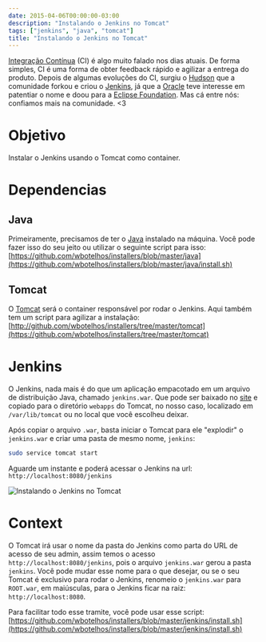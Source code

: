 ```yaml
---
date: 2015-04-06T00:00:00-03:00
description: "Instalando o Jenkins no Tomcat"
tags: ["jenkins", "java", "tomcat"]
title: "Instalando o Jenkins no Tomcat"
---
```


[Integração Contínua](http://en.wikipedia.org/wiki/Continuous_integration) (CI) é algo muito falado nos dias atuais. De forma simples, CI é uma forma de obter feedback rápido e agilizar a entrega do produto. Depois de algumas evoluções do CI, surgiu o [Hudson](http://hudson-ci.org) que a comunidade forkou e criou o [Jenkins](https://jenkins-ci.org), já que a [Oracle](www.oracle.com) teve interesse em patentiar o nome e doou para a [Eclipse Foundation](https://eclipse.org/org/foundation). Mas cá entre nós: confiamos mais na comunidade. <3

# Objetivo

Instalar o Jenkins usando o Tomcat como container.

# Dependencias

## Java

Primeiramente, precisamos de ter o [Java](https://www.java.com) instalado na máquina. Você pode fazer isso do seu jeito ou utilizar o seguinte script para isso: [https://github.com/wbotelhos/installers/blob/master/java](https://github.com/wbotelhos/installers/blob/master/java/install.sh)

## Tomcat

O [Tomcat](http://tomcat.apache.org) será o container responsável por rodar o Jenkins. Aqui também tem um script para agilizar a instalação: [http://github.com/wbotelhos/installers/tree/master/tomcat](https://github.com/wbotelhos/installers/tree/master/tomcat)

# Jenkins

O Jenkins, nada mais é do que um aplicação empacotado em um arquivo de distribuição Java, chamado `jenkins.war`. Que pode ser baixado no [site](http://mirrors.jenkins-ci.org/war/latest/jenkins.war) e copiado para o diretório `webapps` do Tomcat, no nosso caso, localizado em `/var/lib/tomcat` ou no local que você escolheu deixar.

Após copiar o arquivo `.war`, basta iniciar o Tomcat para ele "explodir" o `jenkins.war` e criar uma pasta de mesmo nome, `jenkins`:

```bash
sudo service tomcat start
```

Aguarde um instante e poderá acessar o Jenkins na url: `http://localhost:8080/jenkins`

<img class="align-center" title="Instalando o Jenkins no Tomcat" src="https://s3-sa-east-1.amazonaws.com/blogy/instalando-o-jenkins-no-tomcat/instalando-o-jenkins-no-tomcat-01.png" />

# Context

O Tomcat irá usar o nome da pasta do Jenkins como parta do URL de acesso de seu admin, assim temos o acesso `http://localhost:8080/jenkins`, pois o arquivo `jenkins.war` gerou a pasta `jenkins`. Você pode mudar esse nome para o que desejar, ou se o seu Tomcat é exclusivo para rodar o Jenkins, renomeio o `jenkins.war` para `ROOT.war`, em maiúsculas, para o Jenkins ficar na raiz: `http://localhost:8080`.

Para facilitar todo esse tramite, você pode usar esse script: [https://github.com/wbotelhos/installers/blob/master/jenkins/install.sh](https://github.com/wbotelhos/installers/blob/master/jenkins/install.sh)
